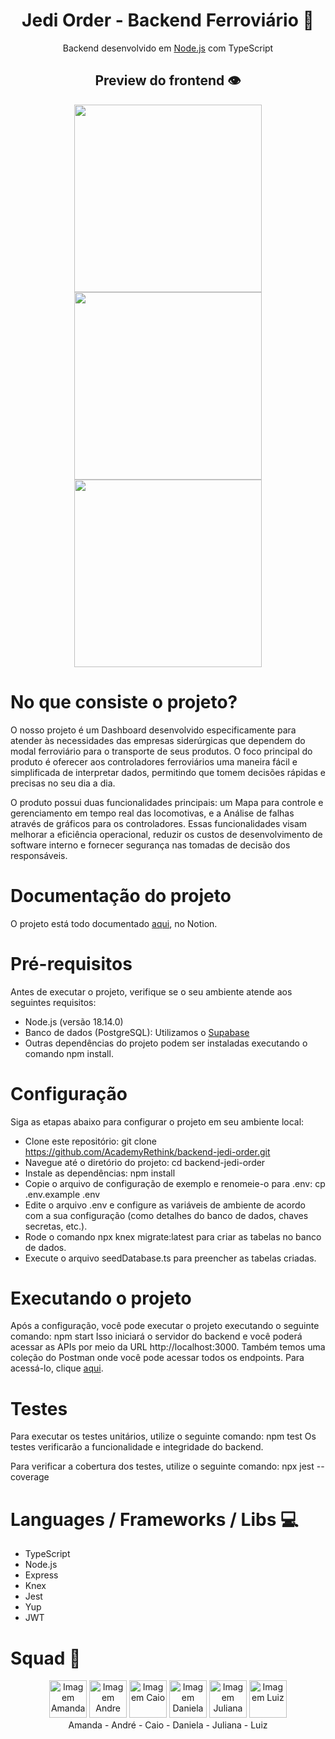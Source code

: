 <h1 align="center">
  Jedi Order - Backend Ferroviário 🚂
</h1>

<div align="center">
  <p>Backend desenvolvido em <a href="https://nodejs.dev/pt/learn/nodejs-with-typescript/">Node.js</a> com TypeScript </p>
</div>

<h2 align="center">
  Preview do frontend 👁
</h2>
<div align="center">
  <img src="https://github.com/AcademyRethink/backend-jedi-order/assets/124913198/064c24ad-34e4-4c59-ae4a-1c43f590f239" width="300px"/>
  <img src="https://github.com/AcademyRethink/backend-jedi-order/assets/124913198/0ba872ee-9091-4b87-aaa2-4d3acb612efe" width="300px"/>
  <img src="https://github.com/AcademyRethink/backend-jedi-order/assets/124913198/21b7787b-dae7-427c-8823-f625bafcc4bc" width="300px"/>
</div>

# No que consiste o projeto?
<p>O nosso projeto é um Dashboard desenvolvido especificamente para atender às necessidades das empresas siderúrgicas que dependem do modal ferroviário para o transporte de seus produtos. O foco principal do produto é oferecer aos controladores ferroviários uma maneira fácil e simplificada de interpretar dados, permitindo que tomem decisões rápidas e precisas no seu dia a dia.

O produto possui duas funcionalidades principais: um Mapa para controle e gerenciamento em tempo real das locomotivas, e a Análise de falhas através de gráficos para os controladores. Essas funcionalidades visam melhorar a eficiência operacional, reduzir os custos de desenvolvimento de software interno e fornecer segurança nas tomadas de decisão dos responsáveis.</p>

# Documentação do projeto
O projeto está todo documentado <a href="https://www.notion.so/1a26ee60baaf41dd883fcd6a15b53ce9?v=294a95e3e1bc478a85e32819630426b6&pvs=4">aqui</a>, no Notion.

# Pré-requisitos
Antes de executar o projeto, verifique se o seu ambiente atende aos seguintes requisitos:

- Node.js (versão 18.14.0)
- Banco de dados (PostgreSQL): Utilizamos o <a href="https://supabase.com">Supabase</a>
- Outras dependências do projeto podem ser instaladas executando o comando npm install.

# Configuração
Siga as etapas abaixo para configurar o projeto em seu ambiente local:

- Clone este repositório: git clone https://github.com/AcademyRethink/backend-jedi-order.git
- Navegue até o diretório do projeto: cd backend-jedi-order
- Instale as dependências: npm install
- Copie o arquivo de configuração de exemplo e renomeie-o para .env: cp .env.example .env
- Edite o arquivo .env e configure as variáveis de ambiente de acordo com a sua configuração (como detalhes do banco de dados, chaves secretas, etc.).
- Rode o comando npx knex migrate:latest para criar as tabelas no banco de dados.
- Execute o arquivo seedDatabase.ts para preencher as tabelas criadas.

# Executando o projeto
Após a configuração, você pode executar o projeto executando o seguinte comando:
npm start
Isso iniciará o servidor do backend e você poderá acessar as APIs por meio da URL http://localhost:3000.
Também temos uma coleção do Postman onde você pode acessar todos os endpoints. Para acessá-lo, clique <a href="https://drive.google.com/file/d/1ATF1K1j93ZfEednLOWLuGc9qBAYmyToi/view?usp=sharing">aqui</a>.

# Testes
Para executar os testes unitários, utilize o seguinte comando:
npm test
Os testes verificarão a funcionalidade e integridade do backend.

Para verificar a cobertura dos testes, utilize o seguinte comando:
npx jest --coverage

# Languages / Frameworks / Libs 💻
 - TypeScript
 - Node.js
 - Express
 - Knex
 - Jest
 - Yup
 - JWT

# Squad 🚀
<div align="center">
  <img src="https://github.com/AcademyRethink/backend-jedi-order/assets/124913198/e178676a-77ec-455f-8570-aab8b8852eab" alt="Imagem Amanda" width="60" height="60">
  <img src="https://github.com/AcademyRethink/backend-jedi-order/assets/124913198/9f3431e5-9293-4350-b832-13a48efa1f31" alt="Imagem Andre" width="60" height="60">
  <img src="https://github.com/AcademyRethink/backend-jedi-order/assets/124913198/710a0bea-9a16-42c6-9be7-2be7b4dfaac0" alt="Imagem Caio" width="60" height="60">
  <img src="https://github.com/AcademyRethink/backend-jedi-order/assets/124913198/2bfd8696-3ea8-4de8-a2a0-1c71082ba128" alt="Imagem Daniela" width="60" height="60">
  <img src="https://github.com/AcademyRethink/backend-jedi-order/assets/124913198/1c573eaf-4616-4324-b4d5-879b9b98bd8c" alt="Imagem Juliana" width="60" height="60">
  <img src="https://github.com/AcademyRethink/backend-jedi-order/assets/124913198/ede58c61-bf20-4826-aa25-59355d1e0d56" alt="Imagem Luiz" width="60" height="60">
</div>
<div align="center">
Amanda - André - Caio - Daniela - Juliana - Luiz
</div>
